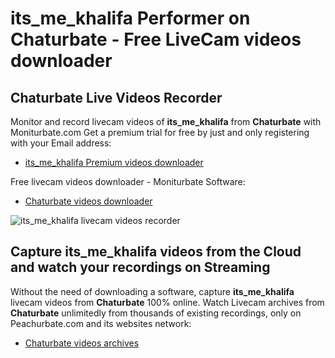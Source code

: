 # its_me_khalifa Performer on Chaturbate - Free LiveCam videos downloader

## Chaturbate Live Videos Recorder

Monitor and record livecam videos of **its_me_khalifa** from **Chaturbate** with Moniturbate.com
Get a premium trial for free by just and only registering with your Email address:
* [its_me_khalifa Premium videos downloader](https://moniturbate.com/request-demo-licence-key.html)

Free livecam videos downloader - Moniturbate Software:
* [Chaturbate videos downloader](https://moniturbate.com/moniturbate-download-software.html)

![its_me_khalifa livecam videos recorder](https://peachurnet.com/templates/moniturbate-software.png)


## Capture its_me_khalifa videos from the Cloud and watch your recordings on Streaming

Without the need of downloading a software, capture **its_me_khalifa** livecam videos from **Chaturbate** 100% online.
Watch Livecam archives from **Chaturbate** unlimitedly from thousands of existing recordings, only on Peachurbate.com and its websites network:
* [Chaturbate videos archives](https://peachurnet.com/)